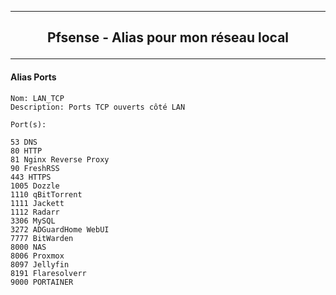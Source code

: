 ------------------------------------------------------------------------------------------------------------------------------------------------------------------------------------------------------
## <p align='center'> Pfsense - Alias pour mon réseau local </p>
------------------------------------------------------------------------------------------------------------------------------------------------------------------------------------------------------

#### Alias Ports
```
Nom: LAN_TCP
Description: Ports TCP ouverts côté LAN

Port(s):

53 DNS
80 HTTP
81 Nginx Reverse Proxy
90 FreshRSS
443 HTTPS
1005 Dozzle
1110 qBitTorrent
1111 Jackett
1112 Radarr
3306 MySQL
3272 ADGuardHome WebUI
7777 BitWarden
8000 NAS
8006 Proxmox
8097 Jellyfin
8191 Flaresolverr
9000 PORTAINER
```
